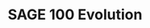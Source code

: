 ---
title: "SAGE 100 Evolution"
seoTitle: "SAGE 100 Evolution"
seoDescription: "Omnico had a common challenge: how to integrate SYSPRO into multiple sales channels. Our solution? A Magento B2B and B2C e-commerce website integrated with Stock2Shop. We worked closely with Omnico to create the perfect solution to suit their needs. Read more!"
lead: "Omnico is a major importer of lifestyle, cycle and electronic brands, including GoPro, Canondale, Giro, Stages, Ryder and Red-e."
summary: "Formerly Sage Evolution Standard: Ideal for growing companies to manage products, orders, customers, finances and operations."
image: "/images/sage.png"
imageAlt: "SAGE 100 Evolution"
imageTitle: "SAGE 100 Evolution"
imageWidth: "85"
category: "b2b"
aliases: "/sage/sage5/"
weight: 9
---